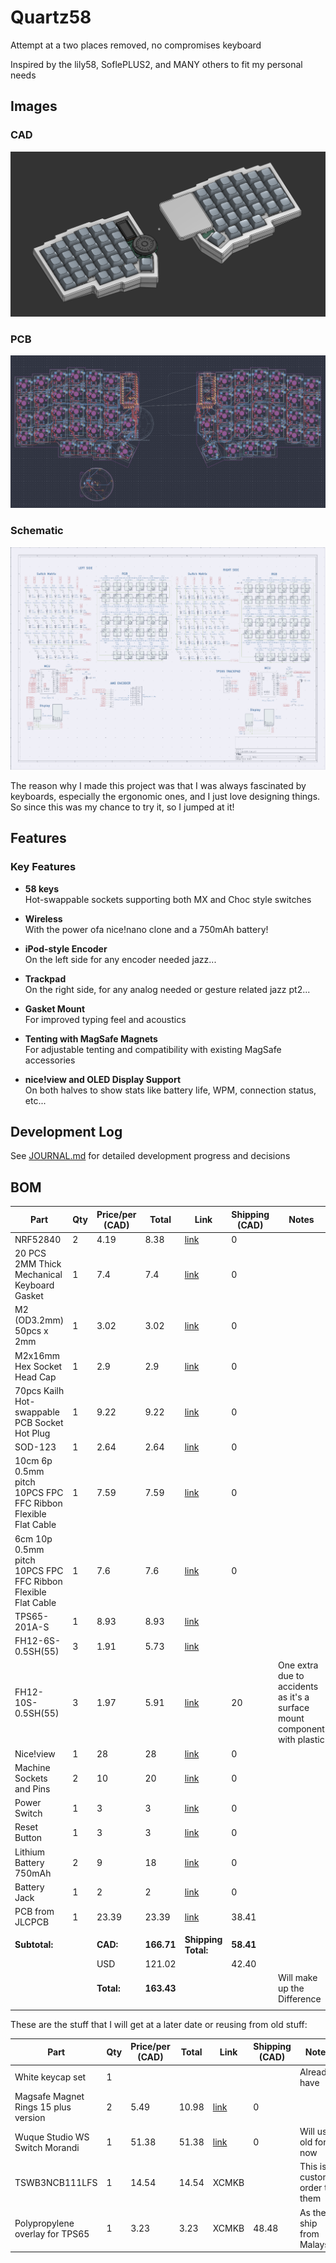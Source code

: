 # Quartz58

Attempt at a two places removed, no compromises keyboard

Inspired by the lily58, SoflePLUS2, and MANY others to fit my personal needs

## Images

### CAD

![CAD](IMGS/cad20250801.png)

### PCB

![PCB](IMGS/pcb20250801.png)

### Schematic

![Schematic](IMGS/schematic20250801.png)

The reason why I made this project was that I was always fascinated by keyboards, especially the ergonomic ones, and I just love designing things. So since this was my chance to try it, so I jumped at it!

## Features

### Key Features

- **58 keys**  
   Hot-swappable sockets supporting both MX and Choc style switches

- **Wireless**  
   With the power ofa nice!nano clone and a 750mAh battery!

- **iPod-style Encoder**  
   On the left side for any encoder needed jazz...

- **Trackpad**  
   On the right side, for any analog needed or gesture related jazz pt2...

- **Gasket Mount**  
   For improved typing feel and acoustics

- **Tenting with MagSafe Magnets**  
   For adjustable tenting and compatibility with existing MagSafe accessories

- **nice!view and OLED Display Support**  
   On both halves to show stats like battery life, WPM, connection status, etc...

## Development Log

See [JOURNAL.md](JOURNAL.md) for detailed development progress and decisions

## BOM

| Part                                                         | Qty | Price/per (CAD) | Total      | Link                                                                                                                 | Shipping (CAD) | Notes                                                                     |
| ------------------------------------------------------------ | --- | --------------- | ---------- | -------------------------------------------------------------------------------------------------------------------- | -------------- | ------------------------------------------------------------------------- |
| NRF52840                                                     | 2   | 4.19            | 8.38       | [link](https://www.aliexpress.com/item/1005006271779544.html)                                                        | 0              |                                                                           |
| 20 PCS 2MM Thick Mechanical Keyboard Gasket                  | 1   | 7.4             | 7.4        | [link](https://www.aliexpress.com/item/1005004800667967.html)                                                        | 0              |                                                                           |
| M2 (OD3.2mm) 50pcs x 2mm                                     | 1   | 3.02            | 3.02       | [link](https://www.aliexpress.com/item/1005005220632314.html)                                                        | 0              |                                                                           |
| M2x16mm Hex Socket Head Cap                                  | 1   | 2.9             | 2.9        | [link](www.aliexpress.com/item/32810872544.html)                                                                     | 0              |                                                                           |
| 70pcs Kailh Hot-swappable PCB Socket Hot Plug                | 1   | 9.22            | 9.22       | [link](https://www.aliexpress.com/item/1005007232040760.html)                                                        | 0              |                                                                           |
| SOD-123                                                      | 1   | 2.64            | 2.64       | [link](https://www.aliexpress.com/item/1005006323468521.html)                                                        | 0              |                                                                           |
| 10cm 6p 0.5mm pitch 10PCS FPC FFC Ribbon Flexible Flat Cable | 1   | 7.59            | 7.59       | [link](https://www.aliexpress.com/item/1005006420267064.html)                                                        | 0              |                                                                           |
| 6cm 10p 0.5mm pitch 10PCS FPC FFC Ribbon Flexible Flat Cable | 1   | 7.6             | 7.6        | [link](https://www.aliexpress.com/item/1005006420267064.html)                                                        | 0              |                                                                           |
| TPS65-201A-S                                                 | 1   | 8.93            | 8.93       | [link](https://www.mouser.ca/ProductDetail/Azoteq/TPS65-201A-S?qs=pfd5qewlna5Lh8O0E8DcUQ%3D%3D)                      |                |                                                                           |
| FH12-6S-0.5SH(55)                                            | 3   | 1.91            | 5.73       | [link](https://www.mouser.ca/ProductDetail/Hirose-Connector/FH12-6S-0.5SH55?qs=Ux3WWAnHpjC%252BfBkf%252BkEyew%3D%3D) |                |                                                                           |
| FH12-10S-0.5SH(55)                                           | 3   | 1.97            | 5.91       | [link](https://www.mouser.ca/ProductDetail/Hirose-Connector/FH12-10S-0.5SH55?qs=Ux3WWAnHpjDbjH5OXeBUGQ%3D%3D)        | 20             | One extra due to accidents as it's a surface mount component with plastic |
| Nice!view                                                    | 1   | 28              | 28         | [link](https://typeractive.xyz/products/nice-view?variant=44753694228711)                                            | 0              |                                                                           |
| Machine Sockets and Pins                                     | 2   | 10              | 20         | [link](https://typeractive.xyz/products/machine-sockets-and-pins?variant=45741664469223)                             | 0              |                                                                           |
| Power Switch                                                 | 1   | 3               | 3          | [link](https://typeractive.xyz/products/power-switch)                                                                | 0              |                                                                           |
| Reset Button                                                 | 1   | 3               | 3          | [link](https://typeractive.xyz/products/reset-button)                                                                | 0              |                                                                           |
| Lithium Battery 750mAh                                       | 2   | 9               | 18         | [link](https://typeractive.xyz/products/lithium-battery-750mah)                                                      | 0              |                                                                           |
| Battery Jack                                                 | 1   | 2               | 2          | [link](https://typeractive.xyz/products/battery-jack?variant=45597492707559)                                         | 0              |                                                                           |
| PCB from JLCPCB                                              | 1   | 23.39           | 23.39      | [link](https://cart.jlcpcb.com/quote?rand=0.04393028142638511)                                                       | 38.41          |                                                                           |
|                                                              |     |                 |            |                                                                                                                      |                |                                                                           |
| **Subtotal:**                                                |     | **CAD:**        | **166.71** | **Shipping Total:**                                                                                                  | **58.41**      |                                                                           |
|                                                              |     | USD             | 121.02     |                                                                                                                      | 42.40          |                                                                           |
|                                                              |     | **Total:**      | **163.43** |                                                                                                                      |                | Will make up the Difference                                               |
|                                                              |     |                 |            |                                                                                                                      |                |                                                                           |

These are the stuff that I will get at a later date or reusing from old stuff:

| Part                                 | Qty | Price/per (CAD) | Total | Link                                                                                                                                                                                                                                                                                                                                                                          | Shipping (CAD) | Notes                          |
| ------------------------------------ | --- | --------------- | ----- | ----------------------------------------------------------------------------------------------------------------------------------------------------------------------------------------------------------------------------------------------------------------------------------------------------------------------------------------------------------------------------- | -------------- | ------------------------------ |
| White keycap set                     | 1   |                 |       |                                                                                                                                                                                                                                                                                                                                                                               |                | Already have                   |
| Magsafe Magnet Rings 15 plus version | 2   | 5.49            | 10.98 | [link](https://www.aliexpress.com/item/1005006981590979.html)                                                                                                                                                                                                                                                                                                                 | 0              |                                |
| Wuque Studio WS Switch Morandi       | 1   | 51.38           | 51.38 | [link](https://www.aliexpress.com/item/1005006856018973.html?algo_exp_id=7a004831-5b55-4bc5-8157-6f7e24144c7f-8&pdp_ext_f=%7B%22order%22%3A%22174%22%2C%22eval%22%3A%221%22%7D&pdp_npi=4%40dis!CAD!51.38!51.38!!!261.34!261.34!%402101ef5e17540155164282071e8086!12000038527534068!sea!CA!2614882474!X&curPageLogUid=DSRWiZJnTAN4&utparam-url=scene%3Asearch%7Cquery_from%3A) | 0              | Will use old for now           |
| TSWB3NCB111LFS                       | 1   | 14.54           | 14.54 | XCMKB                                                                                                                                                                                                                                                                                                                                                                         |                | This is a custom order to them |
| Polypropylene overlay for TPS65      | 1   | 3.23            | 3.23  | XCMKB                                                                                                                                                                                                                                                                                                                                                                         | 48.48          | As they ship from Malaysia     |
